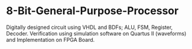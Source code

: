 # 8-Bit-General-Purpose-Processor
Digitally designed circuit using VHDL and BDFs; ALU, FSM, Register, Decoder.
Verification using simulation software on Quartus II (waveforms) and Implementation on FPGA Board.

